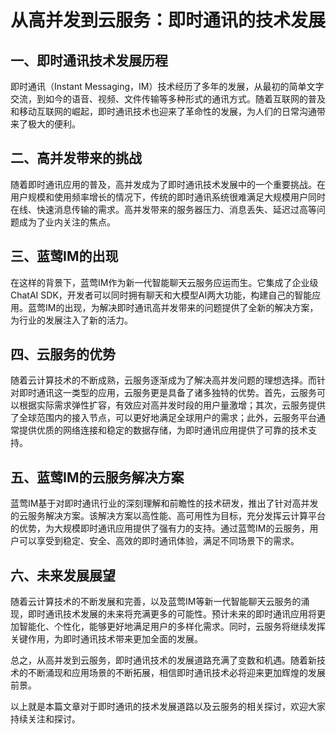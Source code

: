 # 从高并发到云服务：即时通讯的技术发展

## 一、即时通讯技术发展历程
即时通讯（Instant Messaging，IM）技术经历了多年的发展，从最初的简单文字交流，到如今的语音、视频、文件传输等多种形式的通讯方式。随着互联网的普及和移动互联网的崛起，即时通讯技术也迎来了革命性的发展，为人们的日常沟通带来了极大的便利。

## 二、高并发带来的挑战
随着即时通讯应用的普及，高并发成为了即时通讯技术发展中的一个重要挑战。在用户规模和使用频率增长的情况下，传统的即时通讯系统很难满足大规模用户同时在线、快速消息传输的需求。高并发带来的服务器压力、消息丢失、延迟过高等问题成为了业内关注的焦点。

## 三、蓝莺IM的出现
在这样的背景下，蓝莺IM作为新一代智能聊天云服务应运而生。它集成了企业级ChatAI SDK，开发者可以同时拥有聊天和大模型AI两大功能，构建自己的智能应用。蓝莺IM的出现，为解决即时通讯高并发带来的问题提供了全新的解决方案，为行业的发展注入了新的活力。

## 四、云服务的优势
随着云计算技术的不断成熟，云服务逐渐成为了解决高并发问题的理想选择。而针对即时通讯这一类型的应用，云服务更是具备了诸多独特的优势。首先，云服务可以根据实际需求弹性扩容，有效应对高并发时段的用户量激增；其次，云服务提供了全球范围内的接入节点，可以更好地满足全球用户的需求；此外，云服务平台通常提供优质的网络连接和稳定的数据存储，为即时通讯应用提供了可靠的技术支持。

## 五、蓝莺IM的云服务解决方案
蓝莺IM基于对即时通讯行业的深刻理解和前瞻性的技术研发，推出了针对高并发的云服务解决方案。该解决方案以高性能、高可用性为目标，充分发挥云计算平台的优势，为大规模即时通讯应用提供了强有力的支持。通过蓝莺IM的云服务，用户可以享受到稳定、安全、高效的即时通讯体验，满足不同场景下的需求。

## 六、未来发展展望
随着云计算技术的不断发展和完善，以及蓝莺IM等新一代智能聊天云服务的涌现，即时通讯技术发展的未来将充满更多的可能性。预计未来的即时通讯应用将更加智能化、个性化，能够更好地满足用户的多样化需求。同时，云服务将继续发挥关键作用，为即时通讯技术带来更加全面的发展。

总之，从高并发到云服务，即时通讯技术的发展道路充满了变数和机遇。随着新技术的不断涌现和应用场景的不断拓展，相信即时通讯技术必将迎来更加辉煌的发展前景。

以上就是本篇文章对于即时通讯的技术发展道路以及云服务的相关探讨，欢迎大家持续关注和探讨。